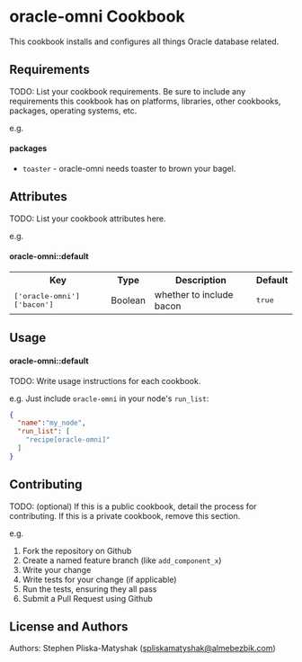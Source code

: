 oracle-omni Cookbook
====================
This cookbook installs and configures all things Oracle database related.

Requirements
------------
TODO: List your cookbook requirements. Be sure to include any requirements this cookbook has on platforms, libraries, other cookbooks, packages, operating systems, etc.

e.g.
#### packages
- `toaster` - oracle-omni needs toaster to brown your bagel.

Attributes
----------
TODO: List your cookbook attributes here.

e.g.
#### oracle-omni::default
<table>
  <tr>
    <th>Key</th>
    <th>Type</th>
    <th>Description</th>
    <th>Default</th>
  </tr>
  <tr>
    <td><tt>['oracle-omni']['bacon']</tt></td>
    <td>Boolean</td>
    <td>whether to include bacon</td>
    <td><tt>true</tt></td>
  </tr>
</table>

Usage
-----
#### oracle-omni::default
TODO: Write usage instructions for each cookbook.

e.g.
Just include `oracle-omni` in your node's `run_list`:

```json
{
  "name":"my_node",
  "run_list": [
    "recipe[oracle-omni]"
  ]
}
```

Contributing
------------
TODO: (optional) If this is a public cookbook, detail the process for contributing. If this is a private cookbook, remove this section.

e.g.
1. Fork the repository on Github
2. Create a named feature branch (like `add_component_x`)
3. Write your change
4. Write tests for your change (if applicable)
5. Run the tests, ensuring they all pass
6. Submit a Pull Request using Github

License and Authors
-------------------
Authors: Stephen Pliska-Matyshak (spliskamatyshak@almebezbik.com)
